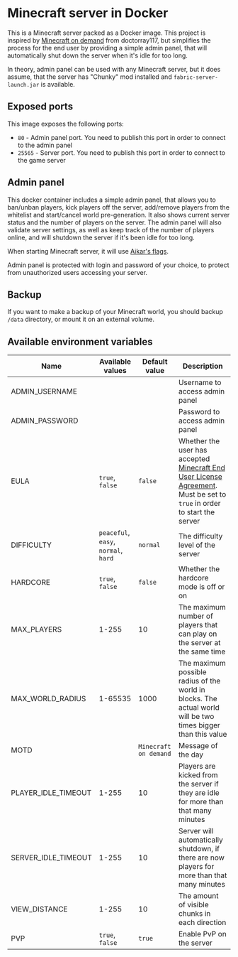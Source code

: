 # Minecraft server in Docker

This is a Minecraft server packed as a Docker image. This project is inspired by [Minecraft on demand](https://github.com/doctorray117/minecraft-ondemand) from doctorray117, but simplifies the process for the end user by providing a simple admin panel, that will automatically shut down the server when it's idle for too long.

In theory, admin panel can be used with any Minecraft server, but it does assume, that the server has "Chunky" mod installed and `fabric-server-launch.jar` is available.

## Exposed ports

This image exposes the following ports:

* `80` - Admin panel port. You need to publish this port in order to connect to the admin panel
* `25565` - Server port. You need to publish this port in order to connect to the game server

## Admin panel

This docker container includes a simple admin panel, that allows you to ban/unban players, kick players off the server, add/remove players from the whitelist and start/cancel world pre-generation. It also shows current server status and the number of players on the server. The admin panel will also validate server settings, as well as keep track of the number of players online, and will shutdown the server if it's been idle for too long.

When starting Minecraft server, it will use [Aikar's flags](https://aikar.co/2018/07/02/tuning-the-jvm-g1gc-garbage-collector-flags-for-minecraft/).

Admin panel is protected with login and password of your choice, to protect from unauthorized users accessing your server.

## Backup

If you want to make a backup of your Minecraft world, you should backup `/data` directory, or mount it on an external volume.

## Available environment variables

| Name | Available values | Default value | Description |
| ---- | ---------------- | ------------- | ----------- |
| ADMIN_USERNAME |   |   | Username to access admin panel |
| ADMIN_PASSWORD |   |   | Password to access admin panel |
| EULA | `true`, `false` | `false` | Whether the user has accepted [Minecraft End User License Agreement](https://account.mojang.com/documents/minecraft_eula). Must be set to `true` in order to start the server |
| DIFFICULTY | `peaceful`, `easy`, `normal`, `hard` | `normal` | The difficulty level of the server |
| HARDCORE | `true`, `false` | `false` | Whether the hardcore mode is off or on |
| MAX_PLAYERS | 1-255 | 10 | The maximum number of players that can play on the server at the same time |
| MAX_WORLD_RADIUS | 1-65535 | 1000 | The maximum possible radius of the world in blocks. The actual world will be two times bigger than this value |
| MOTD |   | `Minecraft on demand` | Message of the day |
| PLAYER_IDLE_TIMEOUT | 1-255 | 10 | Players are kicked from the server if they are idle for more than that many minutes |
| SERVER_IDLE_TIMEOUT | 1-255 | 10 | Server will automatically shutdown, if there are now players for more than that many minutes |
| VIEW_DISTANCE | 1-255 | 10 | The amount of visible chunks in each direction |
| PVP | `true`, `false` | `true` | Enable PvP on the server |